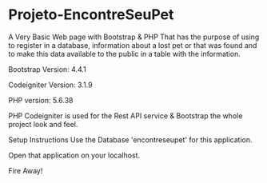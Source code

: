 # Projeto-EncontreSeuPet
A Very Basic Web page with Bootstrap & PHP That has the purpose of using to register in a database, information about a lost pet or that was found and to make this data available to the public in a table with the information.

Bootstrap Version: 4.4.1

Codeigniter Version: 3.1.9

PHP version: 5.6.38

PHP Codeigniter is used for the Rest API service & Bootstrap  the whole project look and feel.

Setup Instructions
Use the Database 'encontreseupet' for this application.

Open that application on your localhost.

Fire Away!

